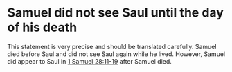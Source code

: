 # Samuel did not see Saul until the day of his death

This statement is very precise and should be translated carefully. Samuel died before Saul and did not see Saul again while he lived. However, Samuel did appear to Saul in [1 Samuel 28:11-19](../28/11.md) after Samuel died.

